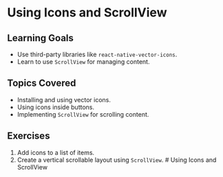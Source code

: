 # Using Icons and ScrollView

## Learning Goals
- Use third-party libraries like `react-native-vector-icons`.
- Learn to use `ScrollView` for managing content.

## Topics Covered
- Installing and using vector icons.
- Using icons inside buttons.
- Implementing `ScrollView` for scrolling content.

## Exercises
1. Add icons to a list of items.
2. Create a vertical scrollable layout using `ScrollView`.
﻿# Using Icons and ScrollView

